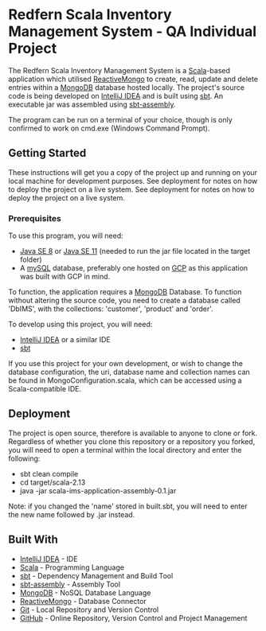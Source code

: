 # Redfern Scala Inventory Management System - QA Individual Project

The Redfern Scala Inventory Management System is a [Scala](https://www.scala-lang.org/)-based application which utilised [ReactiveMongo](http://reactivemongo.org/) to create, read, update and delete entries within a [MongoDB](https://www.mongodb.com/) database hosted locally. The project's source code is being developed on [IntelliJ IDEA](https://www.jetbrains.com/idea/) and is built using [sbt](https://www.scala-sbt.org/). An executable jar was assembled using [sbt-assembly](https://github.com/sbt/sbt-assembly/tree/master/project).

The program can be run on a terminal of your choice, though is only confirmed to work on cmd.exe (Windows Command Prompt).

## Getting Started

These instructions will get you a copy of the project up and running on your local machine for development purposes. See deployment for notes on how to deploy the project on a live system.
See deployment for notes on how to deploy the project on a live system.

### Prerequisites

To use this program, you will need:

- [Java SE 8](https://www.oracle.com/java/technologies/javase/javase-jdk8-downloads.html) or [Java SE 11](https://www.oracle.com/java/technologies/javase-jdk11-downloads.html) (needed to run the jar file located in the target folder)
- A [mySQL](https://www.mysql.com/) database, preferably one hosted on [GCP](https://console.cloud.google.com/) as this application was built with GCP in mind.

To function, the application requires a [MongoDB](https://www.mongodb.com/) Database. To function without altering the source code, you need to create a database called 'DbIMS', with the collections: 'customer', 'product' and 'order'.

To develop using this project, you will need:

- [IntelliJ IDEA](https://www.jetbrains.com/idea/) or a similar IDE
- [sbt](https://www.scala-sbt.org/)

If you use this project for your own development, or wish to change the database configuration, the uri, database name and collection names can be found in MongoConfiguration.scala, which can be accessed using a Scala-compatible IDE.


## Deployment

The project is open source, therefore is available to anyone to clone or fork.
Regardless of whether you clone this repository or a repository you forked, you will need to open a terminal within the local directory and enter the following:

- sbt clean compile
- cd target/scala-2.13
- java -jar scala-ims-application-assembly-0.1.jar

Note: if you changed the 'name' stored in built.sbt, you will need to enter the new name followed by .jar instead.

## Built With

- [IntelliJ IDEA](https://www.jetbrains.com/idea/) - IDE
- [Scala](https://www.scala-lang.org/) - Programming Language
- [sbt](https://www.scala-sbt.org/) - Dependency Management and Build Tool
- [sbt-assembly](https://github.com/sbt/sbt-assembly/tree/master/project) - Assembly Tool
- [MongoDB](https://www.mongodb.com/) - NoSQL Database Language
- [ReactiveMongo](http://reactivemongo.org/) - Database Connector
- [Git](https://git-scm.com/) - Local Repository and Version Control
- [GitHub](https://github.com/) - Online Repository, Version Control and Project Management





